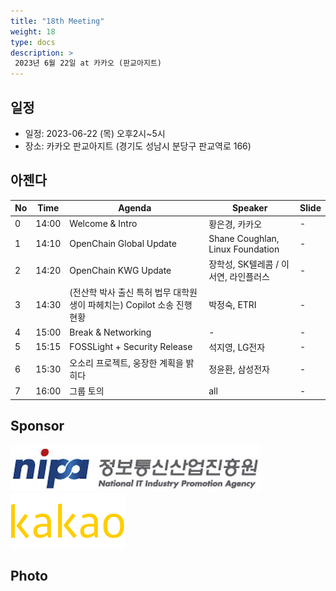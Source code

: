 ```yaml
---
title: "18th Meeting"
weight: 18
type: docs
description: >
 2023년 6월 22일 at 카카오 (판교아지트)
---
```


## 일정

* 일정: 2023-06-22 (목) 오후2시~5시
* 장소: 카카오 판교아지트 (경기도 성남시 분당구 판교역로 166)

## 아젠다

| No | Time | Agenda           | Speaker | Slide |
|----|----|-----------------|------|------|
| 0  | 14:00 | Welcome & Intro | 황은경, 카카오 |  -  |
| 1  | 14:10 | OpenChain Global Update  | 	Shane Coughlan, Linux Foundation | -  |
| 2  | 14:20 | OpenChain KWG Update  | 	장학성, SK텔레콤 / 이서연, 라인플러스 | -  |
| 3  | 14:30 | (전산학 박사 출신 특허 법무 대학원생이 파헤치는) Copilot 소송 진행 현황 | 박정숙, ETRI | -  |
| 4  | 15:00 | Break & Networking  | - | -  |
| 5  | 15:15 | FOSSLight + Security Release  | 석지영, LG전자 | -  |
| 6  | 15:30 | 오소리 프로젝트, 웅장한 계획을 밝히다  | 정윤환, 삼성전자 | -  |
| 7  | 16:00 | 그룹 토의 | all | - |

## Sponsor

![](nipg-logo.png)
<br>
![](./kakao.png)

## Photo

